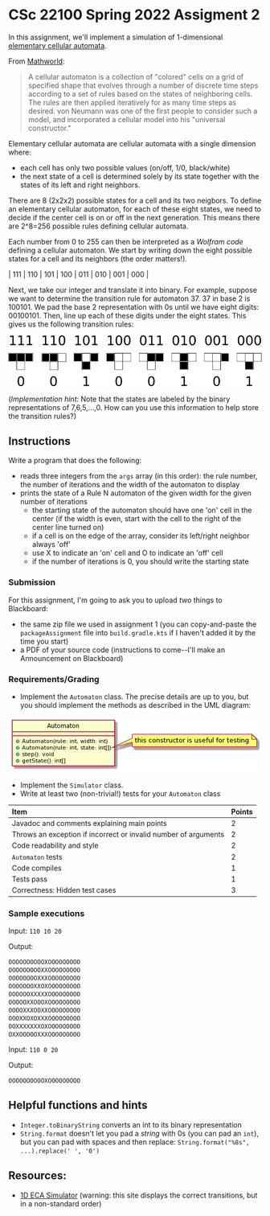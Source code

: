 # CSc 22100 Spring 2022 Assigment 2

In this assignment, we'll implement a simulation of 1-dimensional [elementary cellular automata](https://mathworld.wolfram.com/ElementaryCellularAutomaton.html).

From [Mathworld](https://mathworld.wolfram.com/CellularAutomaton.html):

> A cellular automaton is a collection of "colored" cells on a grid of specified shape that evolves through a number of discrete time steps according to a set of rules based on the states of neighboring cells. The rules are then applied iteratively for as many time steps as desired. von Neumann was one of the first people to consider such a model, and incorporated a cellular model into his "universal constructor."

Elementary cellular automata are cellular automata with a single dimension where:
- each cell has only two possible values (on/off, 1/0, black/white)
- the next state of a cell is determined solely by its state together with the states of its left and right neighbors.

There are 8 (2x2x2) possible states for a cell and its two neigbors. To define an elementary cellular automaton, for each of these eight states, we need to decide if the center cell is on or off in the next generation. This means there are 2^8=256 possible rules defining cellular automata.

Each number from 0 to 255 can then be interpreted as a _Wolfram code_ defining a cellular automaton. We start by writing down the eight possible states for a cell and its neighbors (the order matters!).

| 111 | 110 | 101 | 100 | 011 | 010 | 001 | 000 |

Next, we take our integer and translate it into binary. For example, suppose we want to determine the transition rule for automaton 37. 37 in base 2 is 100101. We pad the base 2 representation with 0s until we have eight digits: 00100101. Then, line up each of these digits under the eight states. This gives us the following transition rules:

![Rule 37](./rule37.png)

(*Implementation hint*: Note that the states are labeled by the binary representations of 7,6,5,...,0. How can you use this
information to help store the transition rules?)

## Instructions

Write a program that does the following:
- reads three integers from the `args` array (in this order): the rule number, the number of iterations and the width of the automaton to display
- prints the state of a Rule N automaton of the given width for the given number of iterations
  - the starting state of the automaton should have one 'on' cell in the center (if the width is even, start with the cell to the right of the center line turned on)
  - if a cell is on the edge of the array, consider its left/right neighbor always 'off'
  - use X to indicate an 'on' cell and O to indicate an 'off' cell
  - if the number of iterations is 0, you should write the starting state

### Submission

For this assignment, I'm going to ask you to upload *two* things to Blackboard:
- the same zip file we used in assignment 1 (you can copy-and-paste the `packageAssignment` file into `build.gradle.kts` if I haven't added it by the time you start)
- a PDF of your source code (instructions to come--I'll make an Announcement on Blackboard)
 
### Requirements/Grading
- Implement the `Automaton` class. The precise details are up to you, but you should implement the methods as described in the UML diagram:

![Automaton UML](./automaton.png)

- Implement the `Simulator` class.
- Write at least two (non-trivial!) tests for your `Automaton` class

| Item                                                            | Points |
|:----------------------------------------------------------------|:-------|
| Javadoc and comments explaining main points                     | 2      |
| Throws an exception if incorrect or invalid number of arguments | 2      |
| Code readability and style                                      | 2      |
| `Automaton` tests                                               | 2      |
| Code compiles                                                   | 1      |
| Tests pass                                                      | 1      |
| Correctness: Hidden test cases                                  | 3      |

### Sample executions

Input: `110 10 20`

Output:

```
OOOOOOOOOOXOOOOOOOOO
OOOOOOOOOXXOOOOOOOOO
OOOOOOOOXXXOOOOOOOOO
OOOOOOOXXOXOOOOOOOOO
OOOOOOXXXXXOOOOOOOOO
OOOOOXXOOOXOOOOOOOOO
OOOOXXXOOXXOOOOOOOOO
OOOXXOXOXXXOOOOOOOOO
OOXXXXXXXOXOOOOOOOOO
OXXOOOOOXXXOOOOOOOOO
```

Input: `110 0 20`

Output:

```
OOOOOOOOOOXOOOOOOOOO
```

## Helpful functions and hints

- `Integer.toBinaryString` converts an int to its binary representation
- `String.format` doesn't let you pad a _string_ with 0s (you can pad an `int`), but you can pad with spaces and then replace: `String.format("%8s", ...).replace(' ', '0')`

## Resources:
- [1D ECA Simulator](https://elife-asu.github.io/wss-modules/modules/1-1d-cellular-automata/) (warning: this site displays the correct transitions, but in a non-standard order)


